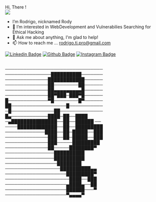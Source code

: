  Hi, There !<br> <img src="https://media.tenor.com/images/17a04f152e6be03486439b85e3bb045b/tenor.gif">

- I’m Rodrigo, nicknamed Rody
- 👀 I’m interested in WebDevelopment and Vulnerabilies Searching for Ethical Hacking
- 💬 Ask me about anything, I'm glad to help! 
- 📫 How to reach me ... rodrigo.ti.pro@gmail.com


[![Linkedin Badge](https://img.shields.io/badge/-LinkedIn-blue?style=flat-square&logo=Linkedin&logoColor=white&link=https://www.linkedin.com/in/fagnerpsantos/)](https://www.linkedin.com/in/fagnerpsantos/)
[![Github Badge](https://img.shields.io/badge/-GitHub-black?style=flat-square&logo=Github&logoColor=white&link=https://www.github.com/rodypalms/)](https://www.github.com/roypalms/)
[![Instagram Badge](https://img.shields.io/badge/-Instagram-993399?style=flat-square&logo=Instagram&logoColor=white&link=https://www.instagram.com/rodypalms/)](https://www.instagram.com/rodypalms/)


<br>
────────────────────────────────<br>
───────────────██████████───────<br>
──────────────████████████──────<br>
──────────────██────────██──────<br>
──────────────██▄▄▄▄▄▄▄▄▄█──────<br>
──────────────██▀███─███▀█──────<br>
█─────────────▀█────────█▀──────<br>
██──────────────────█───────────<br>
─█──────────────██──────────────<br>
█▄────────────████─██──████<br>
─▄███████████████──██──██████ ──<br>
────█████████████──██──█████████<br>
─────────────████──██─█████──███<br>
──────────────███──██─█████──███<br>
──────────────███─────█████████<br>
──────────────██─────████████▀<br>
────────────────██████████<br>
────────────────██████████<br>
─────────────────████████<br>
──────────────────██████████▄▄<br>
────────────────────█████████▀<br>
─────────────────────████──███<br>
────────────────────▄████▄──██<br>
────────────────────██████───▀<br>
────────────────────▀▄▄▄▄▀<br>
